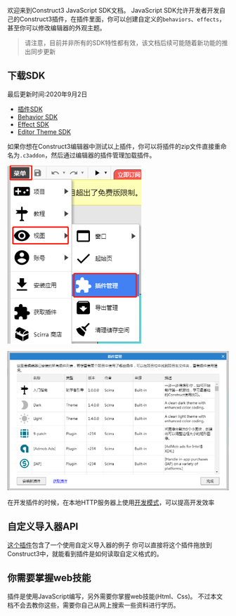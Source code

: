 欢迎来到Construct3 JavaScript SDK文档。
JavaScript SDK允许开发者开发自己的Construct3插件，在插件里面，你可以创建自定义的`behaviors`、`effects`，甚至你可以修改编辑器的外观主题。
> 请注意，目前并非所有的SDK特性都有效，该文档后续可能随着新功能的推出同步更新

## 下载SDK
最后更新时间:2020年9月2日
- [插件SDK](doc/plugin/res/c3-plugin-sdk-v1-8.zip)
- [Behavior SDK](doc/plugin/res/c3-behavior-sdk-v1-5.zip)
- [Effect SDK](doc/plugin/res/c3-effect-sdk-v1-1.zip)
- [Editor Theme SDK](doc/plugin/res/c3-theme-sdk-v1-0-1.zip)

 
如果你想在Construct3编辑器中测试以上插件，你可以将插件的zip文件直接重命名为`.c3addon`，然后通过编辑器的插件管理加载插件。

![](res/6b87653b.png)

![](res/3dce0abe.png)

在开发插件的时候，在本地HTTP服务器上使用[开发模式](./guide/develop-mode.md)，可以提高开发效率

## 自定义导入器API
[这个插件](doc/plugin/res/customimportersampledata.zip)包含了一个使用自定义导入器的例子
你可以直接将这个插件拖放到Construct3中，就能看到插件是如何读取自定义格式的。

## 你需要掌握web技能
插件是使用JavaScript编写，另外需要你掌握web技能(Html、Css)。
不过本文档不会去教你这些，需要你自己从网上搜索一些资料进行学历。



